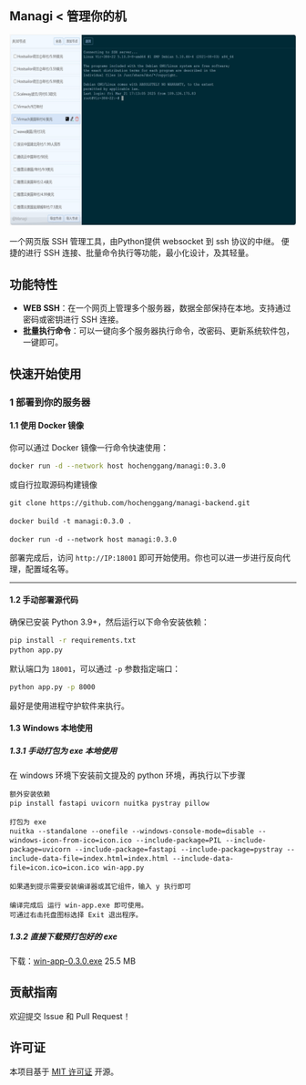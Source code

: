 
##  Managi < 管理你的机

![](https://raw.githubusercontent.com/hochenggang/managi-backend/refs/heads/main/docs/previews/xterm.jpg)

一个网页版 SSH 管理工具，由Python提供 websocket 到 ssh 协议的中继。
便捷的进行 SSH 连接、批量命令执行等功能，最小化设计，及其轻量。


## 功能特性

- **WEB SSH**：在一个网页上管理多个服务器，数据全部保持在本地。支持通过密码或密钥进行 SSH 连接。
- **批量执行命令**：可以一键向多个服务器执行命令，改密码、更新系统软件包，一键即可。


## 快速开始使用

### 1 部署到你的服务器
#### 1.1 使用 Docker 镜像

你可以通过 Docker 镜像一行命令快速使用：

```bash
docker run -d --network host hochenggang/managi:0.3.0
```

或自行拉取源码构建镜像
```
git clone https://github.com/hochenggang/managi-backend.git

docker build -t managi:0.3.0 .

docker run -d --network host managi:0.3.0

```

部署完成后，访问 `http://IP:18001` 即可开始使用。你也可以进一步进行反向代理，配置域名等。


---

#### 1.2 手动部署源代码

确保已安装 Python 3.9+，然后运行以下命令安装依赖：

```bash
pip install -r requirements.txt
python app.py
```

默认端口为 `18001`，可以通过 `-p` 参数指定端口：

```bash
python app.py -p 8000
```
最好是使用进程守护软件来执行。


#### 1.3 Windows 本地使用
##### 1.3.1 手动打包为 exe 本地使用
在 windows 环境下安装前文提及的 python 环境，再执行以下步骤
```
额外安装依赖
pip install fastapi uvicorn nuitka pystray pillow

打包为 exe
nuitka --standalone --onefile --windows-console-mode=disable --windows-icon-from-ico=icon.ico --include-package=PIL --include-package=uvicorn --include-package=fastapi --include-package=pystray --include-data-file=index.html=index.html --include-data-file=icon.ico=icon.ico win-app.py

如果遇到提示需要安装编译器或其它组件，输入 y 执行即可

编译完成后 运行 win-app.exe 即可使用。
可通过右击托盘图标选择 Exit 退出程序。
```

##### 1.3.2 直接下载预打包好的 exe
下载：[win-app-0.3.0.exe](https://github.com/hochenggang/managi-backend/releases/download/0.3.0/win-app.exe) 25.5 MB

## 贡献指南

欢迎提交 Issue 和 Pull Request！

## 许可证

本项目基于 [MIT 许可证](LICENSE) 开源。